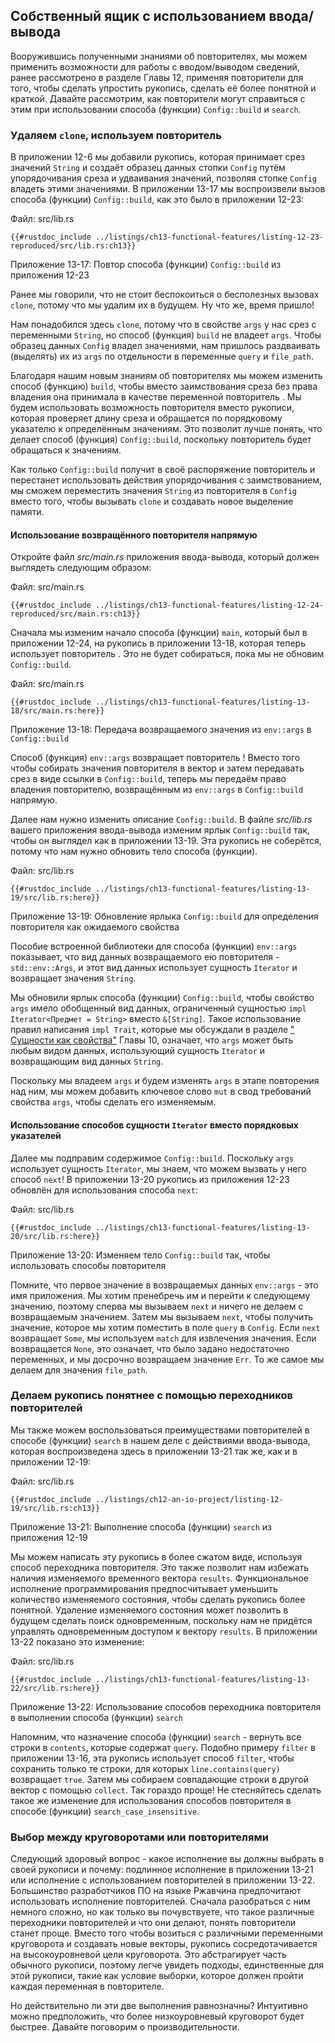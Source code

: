## Собственный ящик с использованием ввода/вывода

Вооружившись полученными знаниями об повторителях, мы можем применить возможности для работы с вводом/выводом сведений, ранее рассмотрено в разделе Главы 12, применяя повторители для того, чтобы сделать упростить рукопись, сделать её более понятной и краткой. Давайте рассмотрим, как повторители могут справиться с этим при использовании способа (функции) `Config::build` и `search`.

### Удаляем `clone`, используем повторитель 

В приложении 12-6 мы добавили рукопись, которая принимает срез значений `String` и создаёт образец данных стопки `Config` путём упорядочивания среза и удваивания значений, позволяя стопке `Config` владеть этими значениями. В приложении 13-17 мы воспроизвели вызов способа (функции) `Config::build`, как это было в приложении 12-23:

<span class="filename">Файл: src/lib.rs</span>

```rust,ignore
{{#rustdoc_include ../listings/ch13-functional-features/listing-12-23-reproduced/src/lib.rs:ch13}}
```

<span class="caption">Приложение 13-17: Повтор способа (функции) <code>Config::build</code> из приложения 12-23</span>

Ранее мы говорили, что не стоит беспокоиться о бесполезных вызовах `clone`, потому что мы удалим их в будущем. Ну что же, время пришло!

Нам понадобился здесь `clone`, потому что в свойстве `args` у нас срез с переменными `String`, но способ (функция) `build` не владеет `args`. Чтобы образец данных `Config` владел значениями, нам пришлось раздваивать (выделять) их из `args` по отдельности в переменные `query` и `file_path`.

Благодаря нашим новым знаниям об повторителях мы можем изменить способ (функцию) `build`, чтобы вместо заимствования среза без права владения она принимала в качестве переменной повторитель . Мы будем использовать возможность повторителя вместо рукописи, которая проверяет длину среза и обращается по порядковому указателю к определённым значениям. Это позволит лучше понять, что делает способ (функция) `Config::build`, поскольку повторитель будет обращаться к значениям.

Как только `Config::build` получит в своё распоряжение повторитель и перестанет использовать действия упорядочивания с заимствованием, мы сможем переместить значения `String` из повторителя в `Config` вместо того, чтобы вызывать `clone` и создавать новое выделение памяти.

#### Использование возвращённого повторителя напрямую

Откройте файл _src/main.rs_ приложения ввода-вывода, который должен выглядеть следующим образом:

<span class="filename">Файл: src/main.rs</span>

```rust,ignore
{{#rustdoc_include ../listings/ch13-functional-features/listing-12-24-reproduced/src/main.rs:ch13}}
```

Сначала мы изменим начало способа (функции) `main`, который был в приложении 12-24, на рукопись в приложении 13-18, которая теперь использует повторитель . Это не будет собираться, пока мы не обновим `Config::build`.

<span class="filename">Файл: src/main.rs</span>

```rust,ignore,does_not_compile
{{#rustdoc_include ../listings/ch13-functional-features/listing-13-18/src/main.rs:here}}
```

<span class="caption">Приложение 13-18: Передача возвращаемого значения из <code>env::args</code> в <code>Config::build</code></span>

Способ (функция) `env::args` возвращает повторитель ! Вместо того чтобы собирать значения повторителя в вектор и затем передавать срез в виде ссылки в `Config::build`, теперь мы передаём право владения повторителю, возвращённым из `env::args` в `Config::build` напрямую.

Далее нам нужно изменить описание `Config::build`. В файле _src/lib.rs_ вашего приложения ввода-вывода изменим ярлык `Config::build` так, чтобы он выглядел как в приложении 13-19. Эта рукопись не соберётся, потому что нам нужно обновить тело способа (функции).

<span class="filename">Файл: src/lib.rs</span>

```rust,ignore,does_not_compile
{{#rustdoc_include ../listings/ch13-functional-features/listing-13-19/src/lib.rs:here}}
```

<span class="caption">Приложение 13-19: Обновление ярлыка <code>Config::build</code> для определения повторителя как ожидаемого свойства</span>

Пособие встроенной библиотеки для способа (функции) `env::args` показывает, что вид данных возвращаемого ею повторителя - `std::env::Args`, и этот вид данных использует сущность `Iterator` и возвращает значения `String`.

Мы обновили ярлык способа (функции) `Config::build`, чтобы свойство `args` имело обобщенный вид данных, ограниченный сущностью `impl Iterator<Предмет = String>` вместо `&[String]`. Такое использование правил написания `impl Trait`, которые мы обсуждали в разделе [" Сущности как свойства"]<!-- ignore --> Главы 10, означает, что `args` может быть любым видом данных, использующий сущность `Iterator` и возвращающим вид данных `String`.

Поскольку мы владеем `args` и будем изменять `args` в этапе повторения над ним, мы можем добавить ключевое слово `mut` в свод требований свойства `args`, чтобы сделать его изменяемым.

#### Использование способов сущности `Iterator` вместо порядковых указателей

Далее мы подправим содержимое `Config::build`. Поскольку `args` использует сущность `Iterator`, мы знаем, что можем вызвать у него способ `next`! В приложении 13-20 рукопись из приложения 12-23 обновлён для использования способа `next`:

<span class="filename">Файл: src/lib.rs</span>

```rust,noplayground
{{#rustdoc_include ../listings/ch13-functional-features/listing-13-20/src/lib.rs:here}}
```

<span class="caption">Приложение 13-20: Изменяем тело <code>Config::build</code> так, чтобы использовать способы повторителя</span>

Помните, что первое значение в возвращаемых данных `env::args` - это имя приложения. Мы хотим пренебречь им и перейти к следующему значению, поэтому сперва мы вызываем `next` и ничего не делаем с возвращаемым значением. Затем мы вызываем `next`, чтобы получить значение, которое мы хотим поместить в поле `query` в `Config`. Если `next` возвращает `Some`, мы используем `match` для извлечения значения. Если возвращается `None`, это означает, что было задано недостаточно переменных, и мы досрочно возвращаем значение `Err`. То же самое мы делаем для значения `file_path`.

### Делаем рукопись понятнее с помощью переходников повторителей

Мы также можем воспользоваться преимуществами повторителей в способе (функции) `search` в нашем деле с действиями ввода-вывода, которая воспроизведена здесь в приложении 13-21 так же, как и в приложении 12-19:

<span class="filename">Файл: src/lib.rs</span>

```rust,ignore
{{#rustdoc_include ../listings/ch12-an-io-project/listing-12-19/src/lib.rs:ch13}}
```

<span class="caption">Приложение 13-21: Выполнение способа (функции) <code>search</code> из приложения 12-19</span>

Мы можем написать эту рукопись в более сжатом виде, используя способ переходника повторителя. Это также позволит нам избежать наличия изменяемого временного вектора `results`. Функциональное исполнение программирования предпосчитывает уменьшить количество изменяемого состояния, чтобы сделать рукопись более понятной. Удаление изменяемого состояния может позволить в будущем сделать поиск одновременным, поскольку нам не придётся управлять одновременным доступом к вектору `results`. В приложении 13-22 показано это изменение:

<span class="filename">Файл: src/lib.rs</span>

```rust,ignore
{{#rustdoc_include ../listings/ch13-functional-features/listing-13-22/src/lib.rs:here}}
```

<span class="caption">Приложение 13-22: Использование способов переходника повторителя в выполнении способа (функции) <code>search</code></span>

Напомним, что назначение способа (функции) `search` - вернуть все строки в `contents`, которые содержат `query`. Подобно примеру `filter` в приложении 13-16, эта рукопись использует способ `filter`, чтобы сохранить только те строки, для которых `line.contains(query)` возвращает `true`. Затем мы собираем совпадающие строки в другой вектор с помощью `collect`. Так гораздо проще! Не стесняйтесь сделать такое же изменение для использования способов повторителя в способе (функции) `search_case_insensitive`.

### Выбор между круговоротами или повторителями

Следующий здоровый вопрос - какое исполнение вы должны выбрать в своей рукописи и почему: подлинное исполнение в приложении 13-21 или исполнение с использованием повторителей в приложении 13-22. Большинство разработчиков ПО на языке Ржавчина предпочитают использовать исполнение повторителей. Сначала разобраться с ним немного сложно, но как только вы почувствуете, что такое различные переходники повторителей и что они делают, понять повторители станет проще. Вместо того чтобы возиться с различными переменными круговорота и создавать новые векторы, рукопись сосредотачивается на высокоуровневой цели круговорота. Это абстрагирует часть обычного рукописи, поэтому легче увидеть подходы, единственные для этой рукописи, такие как условие выборки, которое должен пройти каждая переменная в повторителе.

Но действительно ли эти две выполнения равнозначны? Интуитивно можно предположить, что более низкоуровневый круговорот будет быстрее. Давайте поговорим о производительности.


[" Сущности как свойства"]: ch10-02-traits.html#traits-as-parameters